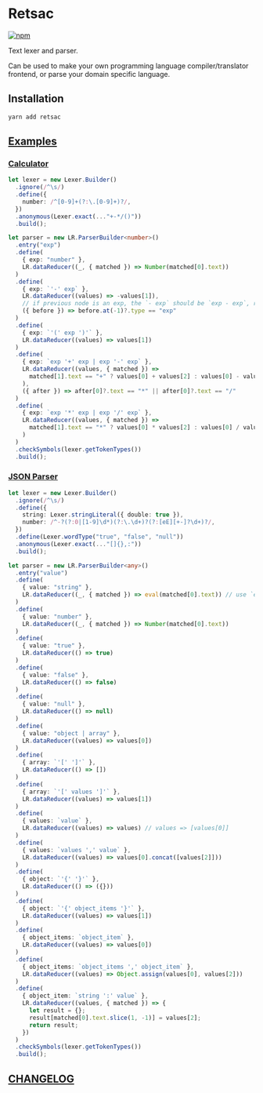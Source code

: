 # Retsac

[![npm](https://img.shields.io/npm/v/retsac?color=green&style=flat-square)](https://www.npmjs.com/package/retsac)

Text lexer and parser.

Can be used to make your own programming language compiler/translator frontend, or parse your domain specific language.

## Installation

```bash
yarn add retsac
```

## [Examples](https://github.com/DiscreteTom/retsac/tree/main/example)

### [Calculator](https://github.com/DiscreteTom/retsac/blob/main/example/calculator/core.ts)

```ts
let lexer = new Lexer.Builder()
  .ignore(/^\s/)
  .define({
    number: /^[0-9]+(?:\.[0-9]+)?/,
  })
  .anonymous(Lexer.exact(..."+-*/()"))
  .build();

let parser = new LR.ParserBuilder<number>()
  .entry("exp")
  .define(
    { exp: "number" },
    LR.dataReducer((_, { matched }) => Number(matched[0].text))
  )
  .define(
    { exp: `'-' exp` },
    LR.dataReducer((values) => -values[1]),
    // if previous node is an exp, the `- exp` should be `exp - exp`, reject
    ({ before }) => before.at(-1)?.type == "exp"
  )
  .define(
    { exp: `'(' exp ')'` },
    LR.dataReducer((values) => values[1])
  )
  .define(
    { exp: `exp '+' exp | exp '-' exp` },
    LR.dataReducer((values, { matched }) =>
      matched[1].text == "+" ? values[0] + values[2] : values[0] - values[2]
    ),
    ({ after }) => after[0]?.text == "*" || after[0]?.text == "/"
  )
  .define(
    { exp: `exp '*' exp | exp '/' exp` },
    LR.dataReducer((values, { matched }) =>
      matched[1].text == "*" ? values[0] * values[2] : values[0] / values[2]
    )
  )
  .checkSymbols(lexer.getTokenTypes())
  .build();
```

### [JSON Parser](https://github.com/DiscreteTom/retsac/blob/main/example/json.ts)

```ts
let lexer = new Lexer.Builder()
  .ignore(/^\s/)
  .define({
    string: Lexer.stringLiteral({ double: true }),
    number: /^-?(?:0|[1-9]\d*)(?:\.\d+)?(?:[eE][+-]?\d+)?/,
  })
  .define(Lexer.wordType("true", "false", "null"))
  .anonymous(Lexer.exact(..."[]{},:"))
  .build();

let parser = new LR.ParserBuilder<any>()
  .entry("value")
  .define(
    { value: "string" },
    LR.dataReducer((_, { matched }) => eval(matched[0].text)) // use `eval` to make `\\n` become `\n`
  )
  .define(
    { value: "number" },
    LR.dataReducer((_, { matched }) => Number(matched[0].text))
  )
  .define(
    { value: "true" },
    LR.dataReducer(() => true)
  )
  .define(
    { value: "false" },
    LR.dataReducer(() => false)
  )
  .define(
    { value: "null" },
    LR.dataReducer(() => null)
  )
  .define(
    { value: "object | array" },
    LR.dataReducer((values) => values[0])
  )
  .define(
    { array: `'[' ']'` },
    LR.dataReducer(() => [])
  )
  .define(
    { array: `'[' values ']'` },
    LR.dataReducer((values) => values[1])
  )
  .define(
    { values: `value` },
    LR.dataReducer((values) => values) // values => [values[0]]
  )
  .define(
    { values: `values ',' value` },
    LR.dataReducer((values) => values[0].concat([values[2]]))
  )
  .define(
    { object: `'{' '}'` },
    LR.dataReducer(() => ({}))
  )
  .define(
    { object: `'{' object_items '}'` },
    LR.dataReducer((values) => values[1])
  )
  .define(
    { object_items: `object_item` },
    LR.dataReducer((values) => values[0])
  )
  .define(
    { object_items: `object_items ',' object_item` },
    LR.dataReducer((values) => Object.assign(values[0], values[2]))
  )
  .define(
    { object_item: `string ':' value` },
    LR.dataReducer((values, { matched }) => {
      let result = {};
      result[matched[0].text.slice(1, -1)] = values[2];
      return result;
    })
  )
  .checkSymbols(lexer.getTokenTypes())
  .build();
```

## [CHANGELOG](https://github.com/DiscreteTom/retsac/blob/main/CHANGELOG.md)
